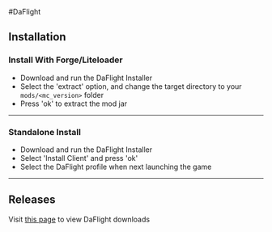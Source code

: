 #DaFlight

## Installation

### Install With Forge/Liteloader
- Download and run the DaFlight Installer
- Select the 'extract' option, and change the target directory to your `mods/<mc_version>` folder
- Press 'ok' to extract the mod jar

----

### Standalone Install
- Download and run the DaFlight Installer
- Select 'Install Client' and press 'ok'
- Select the DaFlight profile when next launching the game

----

## Releases
Visit [this page](https://github.com/DaFlight/DaFlight/releases) to view DaFlight downloads
